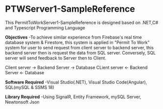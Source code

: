 # PTWServer1-SampleReference
This PermitToWorkServer1-SampleReference is designed based on .NET,C# and Typescript Programming Language

**Objectives**
-To achieve similar experience from Firebase's real time database system & Firestore, this system is applied in "Permit To Work" system for user to send request from 
client server to backend server, this backend server then is request the data from SQL server. Conversely, SQL server will send feedback to Server then to Client.

Client server -> Backend Server -> Database 
CLient server <- Backend Server <- Database

**Software Required**
-Visual Studio(.NET), Visual Studio Code(Angular), SQL(mySQL & SSMS 18)

**Library Required**
-Using SignalR, Entity Framework, mySQL Server, Newtonsoft Json 
